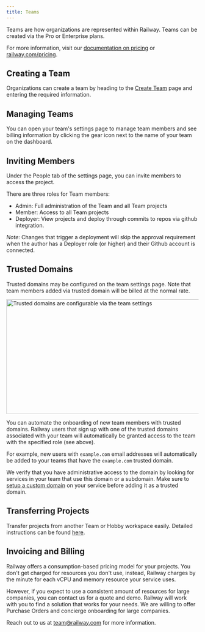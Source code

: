 ```yaml
---
title: Teams
---
```


Teams are how organizations are represented within Railway. Teams can be created via the Pro or Enterprise plans.

For more information, visit our [documentation on pricing](/reference/pricing) or <a href="https://railway.com/pricing" target="_blank">railway.com/pricing</a>.

## Creating a Team

Organizations can create a team by heading to the <a href="https://railway.com/new/team" target="_blank">Create Team</a> page and entering the required information.

## Managing Teams

You can open your team's settings page to manage team members and see billing information by clicking the gear icon next to the name of your team on the dashboard.

## Inviting Members

Under the People tab of the settings page, you can invite members to access the project.

There are three roles for Team members:

- Admin: Full administration of the Team and all Team projects
- Member: Access to all Team projects
- Deployer: View projects and deploy through commits to repos via github integration.

*Note*: Changes that trigger a deployment will skip the approval requirement when the author has a Deployer role (or higher) and their Github account is connected.

## Trusted Domains
Trusted domains may be configured on the team settings page. Note that team members added via trusted domain will be billed at the normal rate.

<Image 
    src="https://res.cloudinary.com/railway/image/upload/v1733955730/docs/t-d_jbtbm7.png"
    width="600"
    height="300"
    alt="Trusted domains are configurable via the team settings"
/>

You can automate the onboarding of new team members with trusted domains. Railway users that sign up with one of the trusted domains associated with your team will automatically be granted access to the team with the specified role (see above).

For example, new users with `example.com` email addresses will automatically be added to your teams that have the `example.com` trusted domain.

We verify that you have administrative access to the domain by looking for services in your team that use this domain or a subdomain. Make sure to [setup a custom domain](/guides/public-networking#custom-domains) on your service before adding it as a trusted domain.

## Transferring Projects

Transfer projects from another Team or Hobby workspace easily.  Detailed instructions can be found [here](/guides/projects#transferring-projects).

## Invoicing and Billing

Railway offers a consumption-based pricing model for your projects. You don't get charged for resources you don't use, instead, Railway charges by the minute for each vCPU and memory resource your service uses.

However, if you expect to use a consistent amount of resources for large companies, you can contact us for a quote and demo. Railway will work with you to find a solution that works for your needs. We are willing to offer Purchase Orders and concierge onboarding for large companies.

Reach out to us at [team@railway.com](mailto:team@railway.com) for more information.
